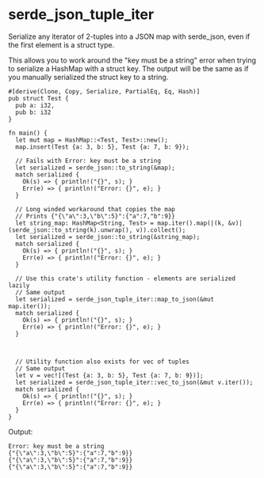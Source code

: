 # serde_json_tuple_iter
Serialize any iterator of 2-tuples into a JSON map with serde_json, even if the first element is a struct type.

This allows you to work around the "key must be a string" error when trying to serialize a HashMap with a struct key. The output will be the same as if you manually serialized the struct key to a string.

```
#[derive(Clone, Copy, Serialize, PartialEq, Eq, Hash)]
pub struct Test {
  pub a: i32,
  pub b: i32
}

fn main() {
  let mut map = HashMap::<Test, Test>::new();
  map.insert(Test {a: 3, b: 5}, Test {a: 7, b: 9});

  // Fails with Error: key must be a string
  let serialized = serde_json::to_string(&map);
  match serialized {
    Ok(s) => { println!("{}", s); }
    Err(e) => { println!("Error: {}", e); }
  }

  // Long winded workaround that copies the map
  // Prints {"{\"a\":3,\"b\":5}":{"a":7,"b":9}}
  let string_map: HashMap<String, Test> = map.iter().map(|(k, &v)| (serde_json::to_string(k).unwrap(), v)).collect();
  let serialized = serde_json::to_string(&string_map);
  match serialized {
    Ok(s) => { println!("{}", s); }
    Err(e) => { println!("Error: {}", e); }
  }
  
  // Use this crate's utility function - elements are serialized lazily
  // Same output
  let serialized = serde_json_tuple_iter::map_to_json(&mut map.iter());
  match serialized {
    Ok(s) => { println!("{}", s); }
    Err(e) => { println!("Error: {}", e); }
  }

  

  // Utility function also exists for vec of tuples
  // Same output
  let v = vec![(Test {a: 3, b: 5}, Test {a: 7, b: 9})];
  let serialized = serde_json_tuple_iter::vec_to_json(&mut v.iter());
  match serialized {
    Ok(s) => { println!("{}", s); }
    Err(e) => { println!("Error: {}", e); }
  }
}
```

Output:
```
Error: key must be a string
{"{\"a\":3,\"b\":5}":{"a":7,"b":9}}
{"{\"a\":3,\"b\":5}":{"a":7,"b":9}}
{"{\"a\":3,\"b\":5}":{"a":7,"b":9}}
```
